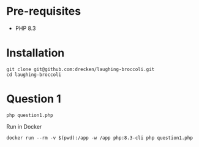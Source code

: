 # Pre-requisites
- PHP 8.3

# Installation
```
git clone git@github.com:drecken/laughing-broccoli.git
cd laughing-broccoli
```

# Question 1
```
php question1.php
```
Run in Docker
```
docker run --rm -v $(pwd):/app -w /app php:8.3-cli php question1.php
```